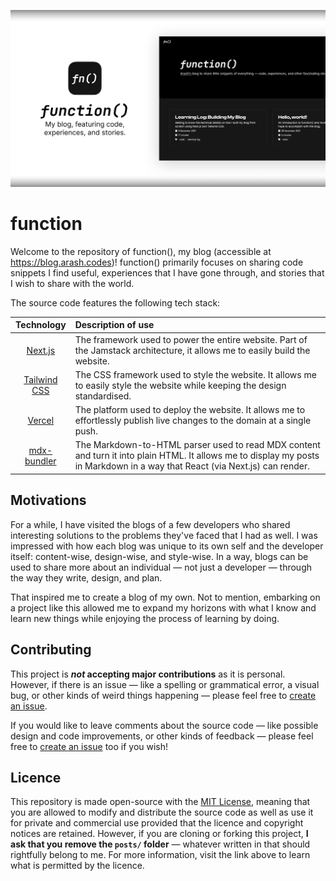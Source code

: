 ![Project banner](./function.svg)

# function

Welcome to the repository of function(), my blog (accessible at https://blog.arash.codes)! function() primarily focuses on sharing code snippets I find useful, experiences that I have gone through, and stories that I wish to share with the world.

The source code features the following tech stack:

|  Technology  | Description of use |
|:------------:|:-------------------|
| [Next.js](https://nextjs.org)      | The framework used to power the entire website. Part of the Jamstack architecture, it allows me to easily build the website. |
| [Tailwind CSS](https://tailwindcss.com) | The CSS framework used to style the website. It allows me to easily style the website while keeping the design standardised. |
| [Vercel](https://vercel.com)       | The platform used to deploy the website. It allows me to effortlessly publish live changes to the domain at a single push. |
| [mdx-bundler](https://github.com/kentcdodds/mdx-bundler) | The Markdown-to-HTML parser used to read MDX content and turn it into plain HTML. It allows me to display my posts in Markdown in a way that React (via Next.js) can render.

## Motivations

For a while, I have visited the blogs of a few developers who shared interesting solutions to the problems they've faced that I had as well. I was impressed with how each blog was unique to its own self and the developer itself: content-wise, design-wise, and style-wise. In a way, blogs can be used to share more about an individual — not just a developer — through the way they write, design, and plan.

That inspired me to create a blog of my own. Not to mention, embarking on a project like this allowed me to expand my horizons with what I know and learn new things while enjoying the process of learning by doing.

## Contributing

This project is ***not* accepting major contributions** as it is personal. However, if there is an issue — like a spelling or grammatical error, a visual bug, or other kinds of weird things happening — please feel free to [create an issue](https://github.com/arashnrim/website/issues/new).

If you would like to leave comments about the source code — like possible design and code improvements, or other kinds of feedback — please feel free to [create an issue](https://github.com/arashnrim/website/issues/new) too if you wish!

## Licence

This repository is made open-source with the [MIT License](https://github.com/arashnrim/website/blob/main/LICENSE.md), meaning that you are allowed to modify and distribute the source code as well as use it for private and commercial use provided that the licence and copyright notices are retained. However, if you are cloning or forking this project, **I ask that you remove the `posts/` folder** — whatever written in that should rightfully belong to me. For more information, visit the link above to learn what is permitted by the licence.
